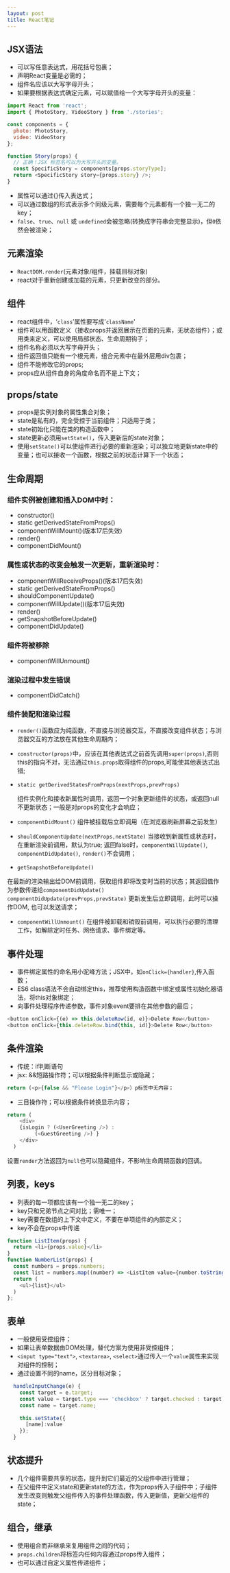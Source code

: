 ```yaml
---
layout: post
title: React笔记
---
```


## JSX语法

+ 可以写任意表达式，用花括号包裹；
+ 声明React变量是必需的；
+ 组件名应该以大写字母开头；
+ 如果要根据表达式确定元素，可以赋值给一个大写字母开头的变量：

```javascript
import React from 'react';
import { PhotoStory, VideoStory } from './stories';

const components = {
  photo: PhotoStory,
  video: VideoStory
};

function Story(props) {
  // 正确！JSX 标签名可以为大写开头的变量。
  const SpecificStory = components[props.storyType];
  return <SpecificStory story={props.story} />;
}
```

+ 属性可以通过{}传入表达式；
+ 可以通过数组的形式表示多个同级元素，需要每个元素都有一个独一无二的key；
+ `false`、`true`、`null` 或 `undefined`会被忽略(转换成字符串会完整显示)，但`0`依然会被渲染；


## 元素渲染

+ `ReactDOM.render`(元素对象/组件，挂载目标对象)
+ react对于重新创建或加载的元素，只更新改变的部分。

## 组件

+ react组件中，‘`class`’属性要写成'`className`'
+ 组件可以用函数定义（接收props并返回展示在页面的元素，无状态组件）；或用类来定义，可以使用局部状态、生命周期钩子；
+ 组件名称必须以大写字母开头；
+ 组件返回值只能有一个根元素，组合元素中在最外层用div包裹；
+ 组件不能修改它的props;
+ props应从组件自身的角度命名而不是上下文；

## props/state

+ props是实例对象的属性集合对象；
+ state是私有的，完全受控于当前组件；只适用于类；
+ state初始化只能在类的构造函数中；
+ state更新必须用`setState()`，传入更新后的state对象；
+ 使用`setState()`可以使组件进行必要的重新渲染；可以独立地更新state中的变量；也可以接收一个函数，根据之前的状态计算下一个状态；

## 生命周期

### 组件实例被创建和插入DOM中时：

+ constructor()
+ static getDerivedStateFromProps()
+ componentWillMount()(版本17后失效)
+ render()
+ componentDidMount()

### 属性或状态的改变会触发一次更新，重新渲染时：

+ componentWillReceiveProps()(版本17后失效)
+ static getDerivedStateFromProps()
+ shouldComponentUpdate()
+ componentWillUpdate()(版本17后失效)
+ render()
+ getSnapshotBeforeUpdate()
+ componentDidUpdate()

### 组件将被移除

+ componentWillUnmount()

### 渲染过程中发生错误

+ componentDidCatch()

### 组件装配和渲染过程

+ `render()`函数应为纯函数，不直接与浏览器交互，不直接改变组件状态；与浏览器交互的方法放在其他生命周期内；
+ `constructor(props)`中，应该在其他表达式之前首先调用`super(props)`,否则this的指向不对，无法通过`this.props`取得组件的props,可能使其他表达式出错;
+ `static getDerivedStatesFromProps(nextProps,prevProps)` 

  组件实例化和接收新属性时调用，返回一个对象更新组件的状态，或返回null不更新状态；一般是对props的变化才会响应；
+ `componentDidMount()` 组件被挂载后立即调用（在浏览器刷新屏幕之前发生）
+ `shouldComponentUpdate(nextProps,nextState)` 当接收到新属性或状态时，在重新渲染前调用，默认为true; 返回false时，`componentWillUpdate()`, `componentDidUpdate()`, `render()`不会调用；
+ `getSnapshotBeforeUpdate()`

在最新的渲染输出给DOM前调用，获取组件即将改变时当前的状态；其返回值作为参数传递给`componentDidUpdate()`
`componentDidUpdate(prevProps,prevState)` 更新发生后立即调用，此时可以操作DOM, 也可以发送请求；
+ `componentWillUnmount()` 在组件被卸载和销毁前调用，可以执行必要的清理工作，如解除定时任务、网络请求、事件绑定等。

## 事件处理

+ 事件绑定属性的命名用小驼峰方法；JSX中，如`onClick={handler}`,传入函数；
+ ES6 class语法不会自动绑定this，推荐使用构造函数中绑定或属性初始化器语法，将this对象绑定；
+ 向事件处理程序传递参数，事件对象event要排在其他参数的最后；

```javascript
<button onClick={(e) => this.deleteRow(id, e)}>Delete Row</button>
<button onClick={this.deleteRow.bind(this, id)}>Delete Row</button>
```

## 条件渲染

+ 传统：if判断语句
+ jsx: &&短路操作符；可以根据条件判断显示或隐藏；

```javascript
return (<p>{false && "Please Login"}</p>）p标签中无内容；
```

+ 三目操作符；可以根据条件转换显示内容；

```javascript
return (
    <div>
    {isLogin ? (<UserGreeting />) :
         (<GuestGreeting />) }
    </div>
  )
```

设置`render`方法返回为`null`也可以隐藏组件，不影响生命周期函数的回调。

## 列表，keys

+ 列表的每一项都应该有一个独一无二的key；
+ key只和兄弟节点之间对比；需唯一；
+ key需要在数组的上下文中定义，不要在单项组件的内部定义；
+ key不会在props中传递

```javascript
function ListItem(props) {
  return <li>{props.value}</li>
}
function NumberList(props) {
  const numbers = props.numbers;
  const list = numbers.map((number) => <ListItem value={number.toString()} />);
  return (
    <ul>{list}</ul>
  )
};

```
## 表单

+ 一般使用受控组件；
+ 如果让表单数据由DOM处理，替代方案为使用非受控组件；
+ `<input type="text">`, `<textarea>`, `<select>`通过传入一个`value`属性来实现对组件的控制；
+ 通过设置不同的name，区分目标对象；

```javascript
  handleInputChange(e) {
    const target = e.target;
    const value = target.type === 'checkbox' ? target.checked : target.value;
    const name = target.name;
    
    this.setState({
      [name]:value
    });
  }
```

## 状态提升

+ 几个组件需要共享的状态，提升到它们最近的父组件中进行管理；
+ 在父组件中定义state和更新state的方法，作为props传入子组件中；子组件发生改变则触发父组件传入的事件处理函数，传入更新值，更新父组件的state；

## 组合，继承

+ 使用组合而非继承来复用组件之间的代码；
+ `props.children`将标签内任何内容通过props传入组件；
+ 也可以通过自定义属性传递组件；



